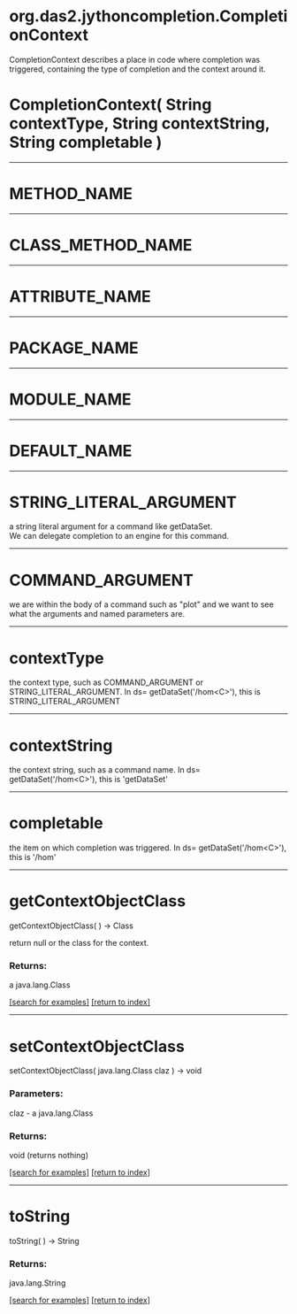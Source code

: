 # org.das2.jythoncompletion.CompletionContext

CompletionContext describes a place in code where completion was triggered,
 containing the type of completion and the context around it.

# CompletionContext( String contextType, String contextString, String completable )


***
<a name="METHOD_NAME"></a>
# METHOD_NAME



***
<a name="CLASS_METHOD_NAME"></a>
# CLASS_METHOD_NAME



***
<a name="ATTRIBUTE_NAME"></a>
# ATTRIBUTE_NAME



***
<a name="PACKAGE_NAME"></a>
# PACKAGE_NAME



***
<a name="MODULE_NAME"></a>
# MODULE_NAME



***
<a name="DEFAULT_NAME"></a>
# DEFAULT_NAME



***
<a name="STRING_LITERAL_ARGUMENT"></a>
# STRING_LITERAL_ARGUMENT

a string literal argument for a command like getDataSet.  
 We can delegate completion to an engine for this command.

***
<a name="COMMAND_ARGUMENT"></a>
# COMMAND_ARGUMENT

we are within the body of a command such as "plot" and we want to see
 what the arguments and named parameters are.

***
<a name="contextType"></a>
# contextType

the context type, such as COMMAND_ARGUMENT or STRING_LITERAL_ARGUMENT.
 In ds= getDataSet('/hom&lt;C&gt;'), this is STRING_LITERAL_ARGUMENT

***
<a name="contextString"></a>
# contextString

the context string, such as a command name.
 In ds= getDataSet('/hom&lt;C&gt;'), this is 'getDataSet'

***
<a name="completable"></a>
# completable

the item on which completion was triggered.
 In ds= getDataSet('/hom&lt;C&gt;'), this is '/hom'

***
<a name="getContextObjectClass"></a>
# getContextObjectClass
getContextObjectClass(  ) &rarr; Class

return null or the class for the context.

### Returns:
a java.lang.Class


<a href="https://github.com/autoplot/dev/search?q=getContextObjectClass&unscoped_q=getContextObjectClass">[search for examples]</a>
<a href="https://github.com/autoplot/documentation/blob/master/javadoc/index-all.md">[return to index]</a>

***
<a name="setContextObjectClass"></a>
# setContextObjectClass
setContextObjectClass( java.lang.Class claz ) &rarr; void



### Parameters:
claz - a java.lang.Class

### Returns:
void (returns nothing)


<a href="https://github.com/autoplot/dev/search?q=setContextObjectClass&unscoped_q=setContextObjectClass">[search for examples]</a>
<a href="https://github.com/autoplot/documentation/blob/master/javadoc/index-all.md">[return to index]</a>

***
<a name="toString"></a>
# toString
toString(  ) &rarr; String



### Returns:
java.lang.String


<a href="https://github.com/autoplot/dev/search?q=toString&unscoped_q=toString">[search for examples]</a>
<a href="https://github.com/autoplot/documentation/blob/master/javadoc/index-all.md">[return to index]</a>

